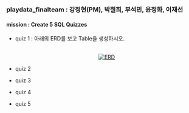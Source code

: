 ### playdata_finalteam : 강정현(PM), 박철희, 부석민, 윤정화, 이재선
#### mission : Create 5 SQL Quizzes
- quiz 1 : 아래의 ERD를 보고 Table을 생성하시오.<br>
<br> <p align="center"><a href="https://ibb.co/nrsnYQ3"><img src="https://i.ibb.co/dB0LVkb/ERD.png" alt="ERD" border="0"></a></p>

- quiz 2 <br>
- quiz 3 <br>
- quiz 4 <br>
- quiz 5 


